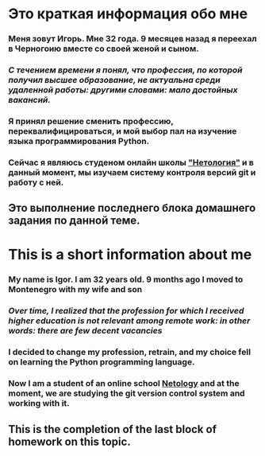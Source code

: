 # Это краткая информация обо мне

### **Меня зовут Игорь. Мне 32 года. 9 месяцев назад я переехал в Черногоию вместе со своей женой и сыном.**

### _С течением времени я понял, что профессия, по которой получил высшее образование, не актуальна среди удаленной работы: другими словами: мало достойных вакансий._

### Я принял решение сменить профессию, переквалифицироваться, и мой выбор пал на изучение языка программирования Python.

### Сейчас я являюсь студеном онлайн школы ["Нетология"](netology.ru) и в данный момент, мы изучаем систему контроля версий git и работу с ней.



## Это выполнение последнего блока домашнего задания по данной теме.


# This is a short information about me

### **My name is Igor. I am 32 years old. 9 months ago I moved to Montenegro with my wife and son**

### _Over time, I realized that the profession for which I received higher education is not relevant among remote work: in other words: there are few decent vacancies_

### I decided to change my profession, retrain, and my choice fell on learning the Python programming language.

### Now I am a student of an online school [Netology](netology.ru) and at the moment, we are studying the git version control system and working with it.

## This is the completion of the last block of homework on this topic.